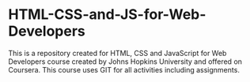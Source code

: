 # HTML-CSS-and-JS-for-Web-Developers
This is a repository created for HTML, CSS and JavaScript for Web Developers course created by Johns Hopkins University and offered on Coursera.
This course uses GIT for all activities including assignments.
